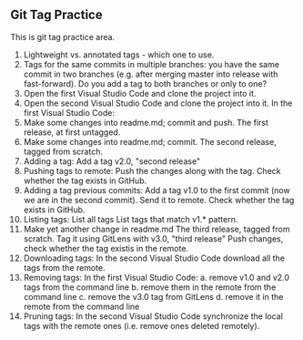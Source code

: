 Git Tag Practice
---

This is git tag practice area.

1. Lightweight vs. annotated tags - which one to use.
2. Tags for the same commits in multiple branches: you have the same commit in two branches (e.g. after merging master into release with fast-forward). Do you add a tag to both branches or only to one?
3. Open the first Visual Studio Code and clone the project into it.
4. Open the second Visual Studio Code and clone the project into it.
In the first Visual Studio Code:
5. Make some changes into readme.md; commit and push.
The first release, at first untagged.
6. Make some changes into readme.md; commit.
The second release, tagged from scratch.
7. Adding a tag: Add a tag v2.0, "second release"
8. Pushing tags to remote: Push the changes along with the tag.
Check whether the tag exists in GitHub.
9. Adding a tag previous commits: Add a tag v1.0 to the first commit (now we are in the second commit).
Send it to remote.
Check whether the tag exists in GitHub.
10. Listing tags: List all tags
List tags that match v1.* pattern.
11. Make yet another change in readme.md
The third release, tagged from scratch.
Tag it using GitLens with v3.0, "third release"
Push changes, check whether the tag existis in the remote.
12. Downloading tags: In the second Visual Studio Code download all the tags from the remote.
13. Removing tags: In the first Visual Studio Code:
	a. remove v1.0 and v2.0 tags from the command line
	b. remove them in the remote from the command line
	c. remove the v3.0 tag from GitLens
	d. remove it in the remote from the command line
14. Pruning tags: In the second Visual Studio Code synchronize the local tags with the remote ones (i.e. remove ones deleted remotely).


